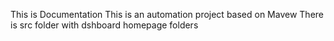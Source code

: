 This is Documentation
This is an automation project based on Mavew
There is src folder with dshboard homepage folders

